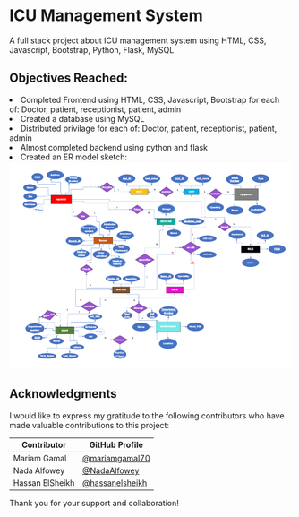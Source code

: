 <h1> ICU Management System </h1>
 <p>A full stack project about ICU management system using HTML, CSS, Javascript, Bootstrap, Python, Flask, MySQL</p>
 <h2> Objectives Reached: </h2>
 <li>Completed Frontend using HTML, CSS, Javascript, Bootstrap for each of: Doctor, patient, receptionist, patient, admin</li>
 <li>Created a database using MySQL</li>
 <li>Distributed privilage for each of: Doctor, patient, receptionist, patient, admin</li>
 <li>Almost completed backend using python and flask </li>
 <li>Created an ER model sketch:</li>
<img src="ERmodel.png">


## Acknowledgments

I would like to express my gratitude to the following contributors who have made valuable contributions to this project:

| Contributor | GitHub Profile |
| --- | --- |
| Mariam Gamal | [@mariamgamal70](https://github.com/mariamgamal70) |
| Nada Alfowey | [@NadaAlfowey](https://github.com/NadaAlfowey) |
| Hassan ElSheikh | [@hassanelsheikh](https://github.com/hassanelsheikh) |

Thank you for your support and collaboration!
